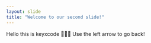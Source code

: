 ```yaml
---
layout: slide
title: "Welcome to our second slide!"
---
```

Hello this is keyxcode 🤗🤗🤗
Use the left arrow to go back!

